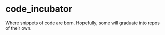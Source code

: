 code_incubator
==============

Where snippets of code are born.  Hopefully, some will graduate into repos of their own.
